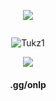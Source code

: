 
<p align="center"> <img src="![](https://komarev.com/ghpvc/?username=Tukz1)"/> </p>
<p href="Tukz" align="center">
    <img alt="" src=https://lanyard.cnrad.dev/api/1042539622514827365/>

</p>
<p align="center"> <img src="https://gpvc.arturio.dev/tukz1" alt="Tukz1" /> </p>
<p align="center"> <img src="![](https://github-readme-stats.vercel.app/api?username=Tukz1&show_icons=true&theme=radical)"/> </p>
<div align="center"><h4>.gg/onlp<h4/></div>  

